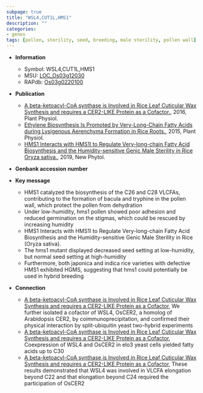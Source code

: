 ```yaml
---
subpage: true
title: "WSL4,CUT1L,HMS1"
description: ""
categories:
- genes
tags: [pollen, sterility, seed, breeding, male sterility, pollen wall]
---
```


* **Information**  
    + Symbol: WSL4,CUT1L,HMS1  
    + MSU: [LOC_Os03g12030](http://rice.plantbiology.msu.edu/cgi-bin/ORF_infopage.cgi?orf=LOC_Os03g12030)  
    + RAPdb: [Os03g0220100](http://rapdb.dna.affrc.go.jp/viewer/gbrowse_details/irgsp1?name=Os03g0220100)  

* **Publication**  
    + [A beta-ketoacyl-CoA synthase is Involved in Rice Leaf Cuticular Wax Synthesis and requires a CER2-LIKE Protein as a Cofactor.](http://www.ncbi.nlm.nih.gov/pubmed?term=A+beta-ketoacyl-CoA+synthase+is+Involved+in+Rice+Leaf+Cuticular+Wax+Synthesis+and+requires+a+CER2-LIKE+Protein+as+a+Cofactor.%5BTitle%5D), 2016, Plant Physiol.
    + [Ethylene Biosynthesis Is Promoted by Very-Long-Chain Fatty Acids during Lysigenous Aerenchyma Formation in Rice Roots.](http://www.ncbi.nlm.nih.gov/pubmed?term=Ethylene+Biosynthesis+Is+Promoted+by+Very-Long-Chain+Fatty+Acids+during+Lysigenous+Aerenchyma+Formation+in+Rice+Roots.%5BTitle%5D), 2015, Plant Physiol.
    + [HMS1 Interacts with HMS1I to Regulate Very-long-chain Fatty Acid Biosynthesis and the Humidity-sensitive Genic Male Sterility in Rice Oryza sativa.](http://www.ncbi.nlm.nih.gov/pubmed?term=HMS1+Interacts+with+HMS1I+to+Regulate+Very-long-chain+Fatty+Acid+Biosynthesis+and+the+Humidity-sensitive+Genic+Male+Sterility+in+Rice+Oryza+sativa.%5BTitle%5D), 2019, New Phytol.

* **Genbank accession number**  

* **Key message**  
    + HMS1 catalyzed the biosynthesis of the C26 and C28 VLCFAs, contributing to the formation of bacula and tryphine in the pollen wall, which protect the pollen from dehydration
    + Under low-humidity, hms1 pollen showed poor adhesion and reduced germination on the stigmas, which could be rescued by increasing humidity
    + HMS1 Interacts with HMS1I to Regulate Very-long-chain Fatty Acid Biosynthesis and the Humidity-sensitive Genic Male Sterility in Rice (Oryza sativa).
    + The hms1 mutant displayed decreased seed setting at low-humidity, but normal seed setting at high-humidity
    + Furthermore, both japonica and indica rice varieties with defective HMS1 exhibited HGMS, suggesting that hms1 could potentially be used in hybrid breeding

* **Connection**  
    + [A beta-ketoacyl-CoA synthase is Involved in Rice Leaf Cuticular Wax Synthesis and requires a CER2-LIKE Protein as a Cofactor](http://www.ncbi.nlm.nih.gov/pubmed?term=A+beta-ketoacyl-CoA+synthase+is+Involved+in+Rice+Leaf+Cuticular+Wax+Synthesis+and+requires+a+CER2-LIKE+Protein+as+a+Cofactor%5BTitle%5D), We further isolated a cofactor of WSL4, OsCER2, a homolog of Arabidopsis CER2, by coimmunoprecipitation, and confirmed their physical interaction by split-ubiquitin yeast two-hybrid experiments
    + [A beta-ketoacyl-CoA synthase is Involved in Rice Leaf Cuticular Wax Synthesis and requires a CER2-LIKE Protein as a Cofactor](http://www.ncbi.nlm.nih.gov/pubmed?term=A+beta-ketoacyl-CoA+synthase+is+Involved+in+Rice+Leaf+Cuticular+Wax+Synthesis+and+requires+a+CER2-LIKE+Protein+as+a+Cofactor%5BTitle%5D), Coexpression of WSL4 and OsCER2 in elo3 yeast cells yielded fatty acids up to C30
    + [A beta-ketoacyl-CoA synthase is Involved in Rice Leaf Cuticular Wax Synthesis and requires a CER2-LIKE Protein as a Cofactor](http://www.ncbi.nlm.nih.gov/pubmed?term=A+beta-ketoacyl-CoA+synthase+is+Involved+in+Rice+Leaf+Cuticular+Wax+Synthesis+and+requires+a+CER2-LIKE+Protein+as+a+Cofactor%5BTitle%5D), These results demonstrated that WSL4 was involved in VLCFA elongation beyond C22 and that elongation beyond C24 required the participation of OsCER2



